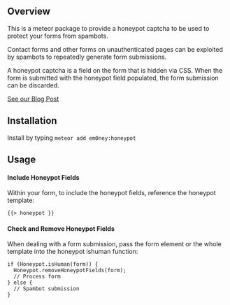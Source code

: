 ## Overview 

This is a meteor package to provide a honeypot captcha to be used to protect your forms from spambots.

Contact forms and other forms on unauthenticated pages can be exploited by spambots to repeatedly generate form submissions.

A honeypot captcha is a field on the form that is hidden via CSS.  When the form is submitted with the honeypot field populated, the form submission can be discarded.

[See our Blog Post](https://thesauceco.de/blog/beating-spam-gracefully-with-honeypot-captchas/)

## Installation

Install by typing `meteor add em0ney:honeypot`

## Usage

#### Include Honeypot Fields
Within your form, to include the honeypot fields, reference the honeypot template:

    {{> honeypot }}

#### Check and Remove Honeypot Fields

When dealing with a form submission, pass the form element or the whole template into the honeypot ishuman function:

    if (Honeypot.isHuman(form)) {
      Honeypot.removeHoneypotFields(form);
      // Process form
    } else {
      // Spambot submission
    }
    
